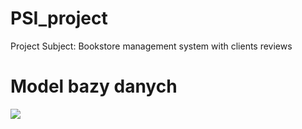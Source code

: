 # PSI_project 
Project Subject: Bookstore management system with clients reviews 
# Model bazy danych

![](./![db_schema](https://user-images.githubusercontent.com/73698292/196177688-c88bbb77-4061-4373-bbda-1be707aba799.png)
)
